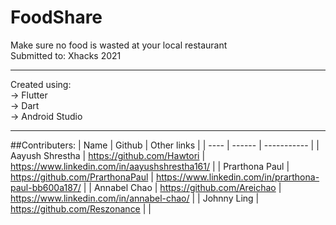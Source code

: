 # FoodShare
Make sure no food is wasted at your local restaurant 
</br>
Submitted to: Xhacks 2021  

***

Created using: 
</br>
-> Flutter \
-> Dart \
-> Android Studio 

***

##Contributers: 
| Name | Github | Other links |
| ---- | ------ | ----------- | 
| Aayush Shrestha | https://github.com/Hawtori | https://www.linkedin.com/in/aayushshrestha161/ |
| Prarthona Paul  | https://github.com/PrarthonaPaul | https://www.linkedin.com/in/prarthona-paul-bb600a187/ |
| Annabel Chao | https://github.com/Areichao | https://www.linkedin.com/in/annabel-chao/ | 
| Johnny Ling | https://github.com/Reszonance | |

 

